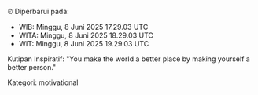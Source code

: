 ⏰ Diperbarui pada:
- WIB: Minggu, 8 Juni 2025 17.29.03 UTC
- WITA: Minggu, 8 Juni 2025 18.29.03 UTC
- WIT: Minggu, 8 Juni 2025 19.29.03 UTC

Kutipan Inspiratif:
"You make the world a better place by making yourself a better person."


Kategori: motivational

